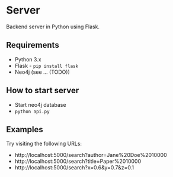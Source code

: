 # Server

Backend server in Python using Flask.

## Requirements

- Python 3.x
- Flask - `pip install flask`
- Neo4j (see ... (TODO))

## How to start server

- Start neo4j database
- `python api.py`

## Examples

Try visiting the following URLs:
- http://localhost:5000/search?author=Jane%20Doe%2010000
- http://localhost:5000/search?title=Paper%2010000
- http://localhost:5000/search?x=0.6&y=0.7&z=0.1
